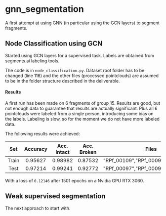 # gnn_segmentation
A first attempt at using GNN (in particular using the GCN layers) to segment fragments.

## Node Classification using GCN
Started using GCN layers for a supervised task.
Labels are obtained from segments.ai labeling tools.

The code is in `node_classification.py`. Dataset root folder has to be changed (line 116) and the other files (processed pointclouds) are assumed to be in the folder structure described in the deliverable.

#### Results
A first run has been made on 6 fragments of group 15.
Results are good, but not enough data to guarantee that results are actually significant.
Plus all 6 pointclouds were labeled from a single person, introducing some bias on the labels.
Labeling is slow, so for the moment we do not have more labeled data.

The following results were achieved:

| Set | Accuracy | Acc. Intact | Acc. Broken | Files |
|:---:|:--------:|:-----------:|:-----------:|:-----:|
| Train | 0.95627 |  0.98982 | 0.87532 | "RPf_00109","RPf_00096","RPf_00095" |
| Test | 0.97214 | 0.99241 | 0.92772 | "RPf_00097","RPf_00094","RPf_00103" |

With a loss of `0.12146` after 1501 epochs on a Nvidia GPU RTX 3060.

## Weak supervised segmentation
The next approach to start with.
